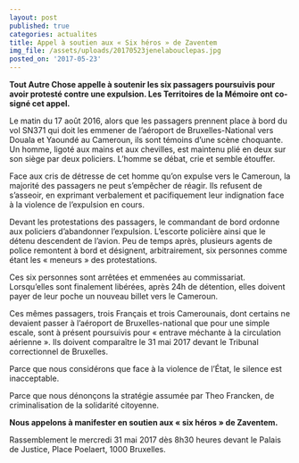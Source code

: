 ```yaml
---
layout: post
published: true
categories: actualites
title: Appel à soutien aux « Six héros » de Zaventem
img_file: /assets/uploads/20170523jenelabouclepas.jpg
posted_on: '2017-05-23'
---
```

**Tout Autre Chose appelle à soutenir les six passagers poursuivis pour avoir protesté contre une expulsion. Les Territoires de la Mémoire ont co-signé cet appel.**

Le matin du 17 août 2016, alors que les passagers prennent place à bord du vol SN371 qui doit les emmener de l’aéroport de Bruxelles-National vers Douala et Yaoundé au Cameroun, ils sont témoins d’une scène choquante. Un homme, ligoté aux mains et aux chevilles, est maintenu plié en deux sur son siège par deux policiers. L’homme se débat, crie et semble étouffer.

Face aux cris de détresse de cet homme qu’on expulse vers le Cameroun, la majorité des passagers ne peut s’empêcher de réagir. Ils refusent de s’asseoir, en exprimant verbalement et pacifiquement leur indignation face à la violence de l’expulsion en cours.

Devant les protestations des passagers, le commandant de bord ordonne aux policiers d’abandonner l’expulsion. L’escorte policière ainsi que le détenu descendent de l’avion. Peu de temps après, plusieurs agents de police remontent à bord et désignent, arbitrairement, six personnes comme étant les « meneurs » des protestations.

Ces six personnes sont arrêtées et emmenées au commissariat. Lorsqu’elles sont finalement libérées, après 24h de détention, elles doivent payer de leur poche un nouveau billet vers le Cameroun.

Ces mêmes passagers, trois Français et trois Camerounais, dont certains ne devaient passer à l’aéroport de Bruxelles-national que pour une simple escale, sont à présent poursuivis pour « entrave méchante à la circulation aérienne ». Ils doivent comparaître le 31 mai 2017 devant le Tribunal correctionnel de Bruxelles.

Parce que nous considérons que face à la violence de l’État, le silence est inacceptable.

Parce que nous dénonçons la stratégie assumée par Theo Francken, de criminalisation de la solidarité citoyenne.

**Nous appelons à manifester en soutien aux « six héros » de Zaventem.**

Rassemblement le mercredi 31 mai 2017 dès 8h30 heures devant le Palais de Justice, Place Poelaert, 1000 Bruxelles.
